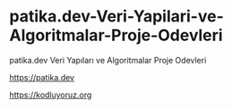 # patika.dev-Veri-Yapilari-ve-Algoritmalar-Proje-Odevleri
patika.dev Veri Yapıları ve Algoritmalar Proje Odevleri


https://patika.dev

https://kodluyoruz.org
